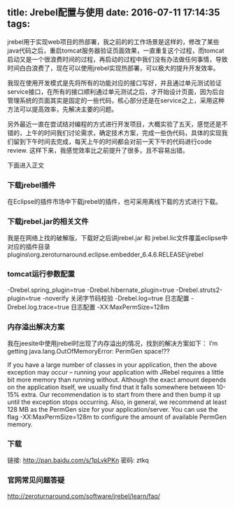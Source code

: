 title: Jrebel配置与使用
date: 2016-07-11 17:14:35
tags:
---

jrebel用于实现web项目的热部署，我之前的的工作场景是这样的，修改了某些java代码之后，重启tomcat服务器验证页面效果，一直重复这个过程，而tomcat启动又是一个很浪费时间的过程，再启动的过程中我们没有办法做任何事情，导致时间白白浪费了，现在可以使用jrebel实现热部署，可以极大的提升开发效率。

我现在使用开发模式是先将所有的功能对应的接口写好，并且通过单元测试验证service接口，在所有的接口顺利通过单元测试之后，才开始设计页面，因为后台管理系统的页面其实是固定的一些代码，核心部分还是在service之上，采用这种方法可以提高效率，先解决主要的问题。

另外最近一直在尝试结对编程的方式进行开发项目，大概实验了五天，感觉还是不错的，上午的时间我们讨论需求，确定技术方案，完成一些伪代码，具体的实现我们留到下午时间去完成，每天上午的时间都会对前一天下午的代码进行code review. 这样下来，我感觉效率比之前提升了很多，且不容易出错。

下面进入正文

### 下载jrebel插件
在Eclipse的插件市场中下载jrebel的插件，也可采用离线下载的方式进行下载。

### 下载jrebel.jar的相关文件
我是在网络上找的破解版，下载好之后讲jrebel.jar 和 jrebel.lic文件覆盖eclipse中对应的插件目录 plugins\org.zeroturnaround.eclipse.embedder_6.4.6.RELEASE\jrebel

### tomcat运行参数配置
-Drebel.spring_plugin=true
-Drebel.hibernate_plugin=true 
-Drebel.struts2-plugin=true
-noverify  关闭字节码校验
-Drebel.log=true 日志配置
-Drebel.log.trace=true 日志配置
-XX:MaxPermSize=128m

### 内存溢出解决方案
我在jeesite中使用jrebel时出现了内存溢出的情况，找到的解决方案如下：
I’m getting java.lang.OutOfMemoryError: PermGen space!??

If you have a large number of classes in your application, then the above exception may occur – running your application with JRebel requires a little bit more memory than running without. Although the exact amount depends on the application itself, we usually find that it falls somewhere between 10-15% extra. Our recommendation is to start from there and then bump it up until the exception stops occurring. Also, in general, we recommend at least 128 MB as the PermGen size for your application/server. You can use the flag -XX:MaxPermSize=128m to configure the amount of available PermGen memory.

### 下载
链接: http://pan.baidu.com/s/1pLvkPKn 密码: ztkq

### 官网常见问题答疑
http://zeroturnaround.com/software/jrebel/learn/faq/